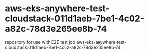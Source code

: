 # aws-eks-anywhere-test-cloudstack-011d1aeb-7be1-4c02-a82c-78d3e265ee8b-74
repository for use with E2E test job aws-eks-anywhere-test-cloudstack:011d1aeb-7be1-4c02-a82c-78d3e265ee8b-74
